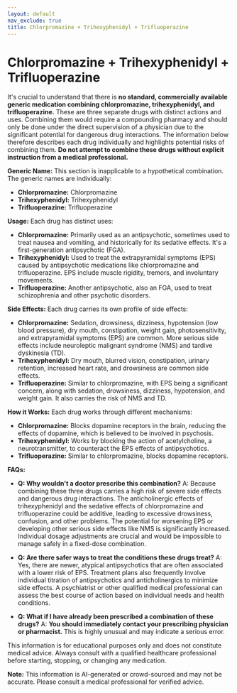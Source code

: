 ```yaml
---
layout: default
nav_exclude: true
title: Chlorpromazine + Trihexyphenidyl + Trifluoperazine
---
```


# Chlorpromazine + Trihexyphenidyl + Trifluoperazine

It's crucial to understand that there is **no standard, commercially available generic medication combining chlorpromazine, trihexyphenidyl, and trifluoperazine.** These are three separate drugs with distinct actions and uses.  Combining them would require a compounding pharmacy and should only be done under the direct supervision of a physician due to the significant potential for dangerous drug interactions.  The information below therefore describes each drug individually and highlights potential risks of combining them.  **Do not attempt to combine these drugs without explicit instruction from a medical professional.**


**Generic Name:** This section is inapplicable to a hypothetical combination.  The generic names are individually:

* **Chlorpromazine:** Chlorpromazine
* **Trihexyphenidyl:** Trihexyphenidyl
* **Trifluoperazine:** Trifluoperazine


**Usage:**  Each drug has distinct uses:

* **Chlorpromazine:** Primarily used as an antipsychotic,  sometimes used to treat nausea and vomiting, and historically for its sedative effects.  It's a first-generation antipsychotic (FGA).
* **Trihexyphenidyl:** Used to treat the extrapyramidal symptoms (EPS) caused by antipsychotic medications like chlorpromazine and trifluoperazine.  EPS include muscle rigidity, tremors, and involuntary movements.
* **Trifluoperazine:** Another antipsychotic, also an FGA, used to treat schizophrenia and other psychotic disorders.


**Side Effects:** Each drug carries its own profile of side effects:

* **Chlorpromazine:**  Sedation, drowsiness, dizziness, hypotension (low blood pressure), dry mouth, constipation, weight gain, photosensitivity, and extrapyramidal symptoms (EPS) are common.  More serious side effects include neuroleptic malignant syndrome (NMS) and tardive dyskinesia (TD).
* **Trihexyphenidyl:** Dry mouth, blurred vision, constipation, urinary retention, increased heart rate, and drowsiness are common side effects.
* **Trifluoperazine:** Similar to chlorpromazine, with EPS being a significant concern, along with sedation, drowsiness, dizziness, hypotension, and weight gain.  It also carries the risk of NMS and TD.


**How it Works:** Each drug works through different mechanisms:

* **Chlorpromazine:**  Blocks dopamine receptors in the brain, reducing the effects of dopamine, which is believed to be involved in psychosis.
* **Trihexyphenidyl:**  Works by blocking the action of acetylcholine, a neurotransmitter, to counteract the EPS effects of antipsychotics.
* **Trifluoperazine:** Similar to chlorpromazine, blocks dopamine receptors.


**FAQs:**

* **Q: Why wouldn't a doctor prescribe this combination?**  A: Because combining these three drugs carries a high risk of severe side effects and dangerous drug interactions. The anticholinergic effects of trihexyphenidyl and the sedative effects of chlorpromazine and trifluoperazine could be additive, leading to excessive drowsiness, confusion, and other problems.  The potential for worsening EPS or developing other serious side effects like NMS is significantly increased.  Individual dosage adjustments are crucial and would be impossible to manage safely in a fixed-dose combination.

* **Q: Are there safer ways to treat the conditions these drugs treat?** A:  Yes, there are newer, atypical antipsychotics that are often associated with a lower risk of EPS.  Treatment plans also frequently involve individual titration of antipsychotics and anticholinergics to minimize side effects.  A psychiatrist or other qualified medical professional can assess the best course of action based on individual needs and health conditions.

* **Q: What if I have already been prescribed a combination of these drugs?** A: **You should immediately contact your prescribing physician or pharmacist.**  This is highly unusual and may indicate a serious error.


This information is for educational purposes only and does not constitute medical advice.  Always consult with a qualified healthcare professional before starting, stopping, or changing any medication.


**Note:** This information is AI-generated or crowd-sourced and may not be accurate. Please consult a medical professional for verified advice.